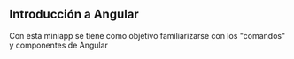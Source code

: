## Introducción a Angular

Con esta miniapp se tiene como objetivo familiarizarse con los "comandos" y componentes de Angular
